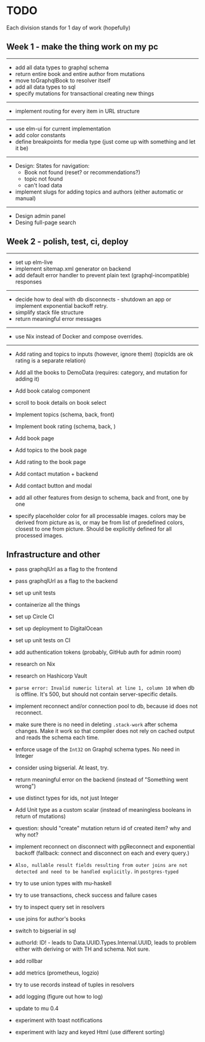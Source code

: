 # TODO

Each division stands for 1 day of work (hopefully)

## Week 1 - make the thing work on my pc

---
- add all data types to graphql schema
- return entire book and entire author from mutations
- move toGraphqlBook to resolver itself 
- add all data types to sql
- specify mutations for transactional creating new things
---
- implement routing for every item in URL structure
---
- use elm-ui for current implementation
- add color constants
- define breakpoints for media type (just come up with something and let it be)
---
- Design: States for navigation:
  - Book not found (reset? or recommendations?)
  - topic not found
  - can't load data
- implement slugs for adding topics and authors (either automatic or manual)
--- 
- Design admin panel
- Desing full-page search

## Week 2 - polish, test, ci, deploy

---
- set up elm-live 
- implement sitemap.xml generator on backend
- add default error handler to prevent plain text (graphql-incompatible) responses
---
- decide how to deal with db disconnects - shutdown an app or implement exponential backoff retry.
- simplify stack file structure
- return meaningful error messages
---
- use Nix instead of Docker and compose overrides.
---
- Add rating and topics to inputs (however, ignore them) (topicIds are ok rating is a separate relation)
- Add all the books to DemoData (requires: category, and mutation for adding it)
- Add book catalog component
- scroll to book details on book select

- Implement topics (schema, back, front)
- Implement book rating (schema, back, )

- Add book page
- Add topics to the book page
- Add rating to the book page
- Add contact mutation + backend
- Add contact button and modal

- add all other features from design to schema, back and front, one by one
- specify placeholder color for all processable images.
  colors may be derived from picture as is, or may be from list of predefined colors,
  closest to one from picture. Should be explicitly defined for all processed images.

## Infrastructure and other

- pass graphqlUrl as a flag to the frontend
- pass graphqlUrl as a flag to the backend
- set up unit tests
- containerize all the things
- set up Circle CI
- set up deployment to DigitalOcean
- set up unit tests on CI
- add authentication tokens (probably, GitHub auth for admin room)
- research on Nix
- research on Hashicorp Vault
- `parse error: Invalid numeric literal at line 1, column 10` when db is offline. It's 500, but should not contain server-specific details.
- implement reconnect and/or connection pool to db, because id does not reconnect.

- make sure there is no need in deleting `.stack-work` after schema changes.
  Make it work so that compiler does not rely on cached output and reads the schema each time.
- enforce usage of the `Int32` on Graphql schema types. No need in Integer
- consider using bigserial. At least, try.
- return meaningful error on the backend (instead of "Something went wrong")
- use distinct types for ids, not just Integer
- Add Unit type as a custom scalar (instead of meaningless booleans in return of mutations)
- question: should "create" mutation return id of created item? why and why not?
- implement reconnect on disconnect with pgReconnect and exponential backoff
  (fallback: connect and disconnect on each and every query.)
- `Also, nullable result fields resulting from outer joins are not detected and need to be handled explicitly.` in `postgres-typed`
- try to use union types with mu-haskell
- try to use transactions, check success and failure cases
- try to inspect query set in resolvers
- use joins for author's books
- switch to bigserial in sql
- authorId: ID! - leads to Data.UUID.Types.Internal.UUID,
  leads to problem either with deriving or with TH and schema. Not sure.
- add rollbar
- add metrics (prometheus, logzio)

- try to use records instead of tuples in resolvers
- add logging (figure out how to log)
- update to mu 0.4
- experiment with toast notifications
- experiment with lazy and keyed Html (use different sorting)
